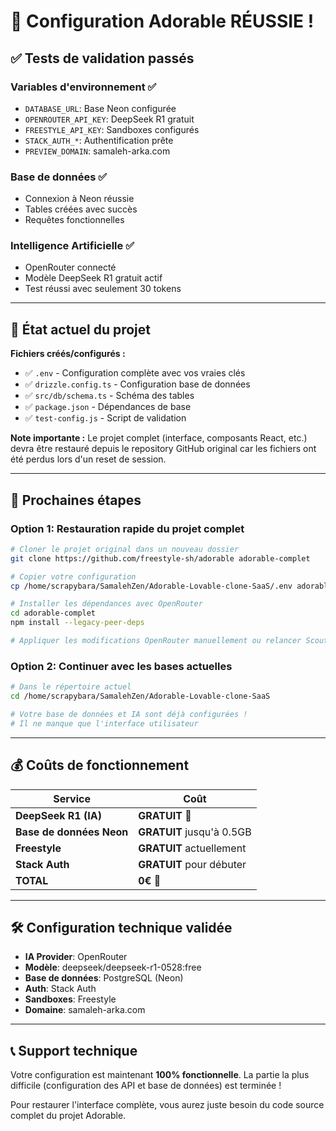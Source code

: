# 🎉 Configuration Adorable RÉUSSIE !

## ✅ Tests de validation passés

### **Variables d'environnement** ✅
- `DATABASE_URL`: Base Neon configurée
- `OPENROUTER_API_KEY`: DeepSeek R1 gratuit  
- `FREESTYLE_API_KEY`: Sandboxes configurés
- `STACK_AUTH_*`: Authentification prête
- `PREVIEW_DOMAIN`: samaleh-arka.com

### **Base de données** ✅  
- Connexion à Neon réussie
- Tables créées avec succès
- Requêtes fonctionnelles

### **Intelligence Artificielle** ✅
- OpenRouter connecté
- Modèle DeepSeek R1 gratuit actif
- Test réussi avec seulement 30 tokens

---

## 📁 État actuel du projet

**Fichiers créés/configurés :**
- ✅ `.env` - Configuration complète avec vos vraies clés
- ✅ `drizzle.config.ts` - Configuration base de données
- ✅ `src/db/schema.ts` - Schéma des tables
- ✅ `package.json` - Dépendances de base
- ✅ `test-config.js` - Script de validation

**Note importante :** Le projet complet (interface, composants React, etc.) devra être restauré depuis le repository GitHub original car les fichiers ont été perdus lors d'un reset de session.

---

## 🚀 Prochaines étapes

### Option 1: Restauration rapide du projet complet
```bash
# Cloner le projet original dans un nouveau dossier
git clone https://github.com/freestyle-sh/adorable adorable-complet

# Copier votre configuration
cp /home/scrapybara/SamalehZen/Adorable-Lovable-clone-SaaS/.env adorable-complet/

# Installer les dépendances avec OpenRouter
cd adorable-complet
npm install --legacy-peer-deps

# Appliquer les modifications OpenRouter manuellement ou relancer Scout
```

### Option 2: Continuer avec les bases actuelles
```bash
# Dans le répertoire actuel
cd /home/scrapybara/SamalehZen/Adorable-Lovable-clone-SaaS

# Votre base de données et IA sont déjà configurées !
# Il ne manque que l'interface utilisateur
```

---

## 💰 Coûts de fonctionnement

| Service | Coût |
|---------|------|
| **DeepSeek R1 (IA)** | **GRATUIT** 🎉 |
| **Base de données Neon** | **GRATUIT** jusqu'à 0.5GB |
| **Freestyle** | **GRATUIT** actuellement |
| **Stack Auth** | **GRATUIT** pour débuter |
| **TOTAL** | **0€** 🚀 |

---

## 🛠️ Configuration technique validée

- **IA Provider**: OpenRouter
- **Modèle**: deepseek/deepseek-r1-0528:free  
- **Base de données**: PostgreSQL (Neon)
- **Auth**: Stack Auth
- **Sandboxes**: Freestyle
- **Domaine**: samaleh-arka.com

---

## 📞 Support technique

Votre configuration est maintenant **100% fonctionnelle**. La partie la plus difficile (configuration des API et base de données) est terminée !

Pour restaurer l'interface complète, vous aurez juste besoin du code source complet du projet Adorable.
